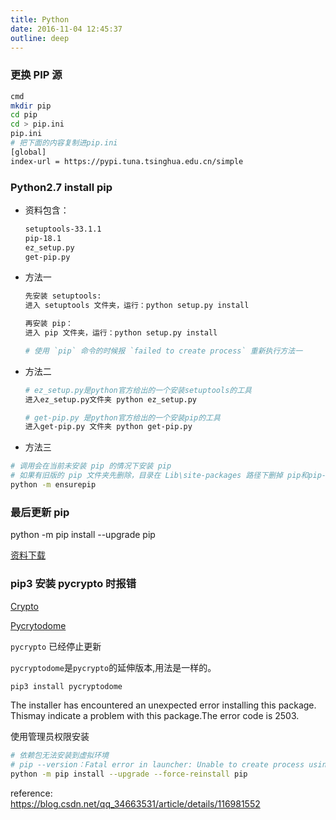 ```yaml
---
title: Python 
date: 2016-11-04 12:45:37  
outline: deep
---
```


### 更换 PIP 源

  ``` bash
  cmd
  mkdir pip
  cd pip
  cd > pip.ini
  pip.ini
  # 把下面的内容复制进pip.ini
  [global]
  index-url = https://pypi.tuna.tsinghua.edu.cn/simple
  ```

### Python2.7 install pip
- 资料包含：  

  ```sh
  setuptools-33.1.1  
  pip-18.1  
  ez_setup.py  
  get-pip.py  
  ```

- 方法一
  
  ```sh
  先安装 setuptools:
  进入 setuptools 文件夹，运行：python setup.py install

  再安装 pip：
  进入 pip 文件夹，运行：python setup.py install
  
  # 使用 `pip` 命令的时候报 `failed to create process` 重新执行方法一
  ```

- 方法二
  
  ```sh
  # ez_setup.py是python官方给出的一个安装setuptools的工具
  进入ez_setup.py文件夹 python ez_setup.py

  # get-pip.py 是python官方给出的一个安装pip的工具
  进入get-pip.py 文件夹 python get-pip.py
  ```

- 方法三

```sh
# 调用会在当前未安装 pip 的情况下安装 pip
# 如果有旧版的 pip 文件夹先删除，目录在 Lib\site-packages 路径下删掉 pip和pip-23.2.1.dist-info
python -m ensurepip
```


### 最后更新 pip
python -m pip install --upgrade pip


[资料下载](https://files.cnblogs.com/files/luquanmingren/setup-pip.zip)

### pip3 安装 pycrypto 时报错

[Crypto](https://github.com/pycrypto/pycrypto)

[Pycrytodome](https://github.com/sfbahr/PyCrypto-Wheels)

`pycrypto` 已经停止更新  

`pycryptodome`是`pycrypto`的延伸版本,用法是一样的。

``` sh
pip3 install pycryptodome
```

The installer has encountered an unexpected error installing this package. Thismay indicate a problem with this package.The error code is 2503.

使用管理员权限安装

```sh
# 依赖包无法安装到虚拟环境
# pip --version：Fatal error in launcher: Unable to create process using...
python -m pip install --upgrade --force-reinstall pip
```

reference:  
https://blog.csdn.net/qq_34663531/article/details/116981552